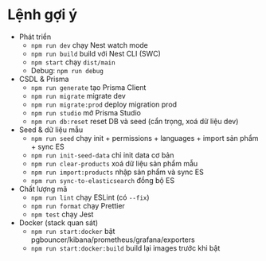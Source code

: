 # Lệnh gợi ý
- Phát triển
  - `npm run dev` chạy Nest watch mode
  - `npm run build` build với Nest CLI (SWC)
  - `npm start` chạy `dist/main`
  - Debug: `npm run debug`
- CSDL & Prisma
  - `npm run generate` tạo Prisma Client
  - `npm run migrate` migrate dev
  - `npm run migrate:prod` deploy migration prod
  - `npm run studio` mở Prisma Studio
  - `npm run db:reset` reset DB và seed (cẩn trọng, xoá dữ liệu dev)
- Seed & dữ liệu mẫu
  - `npm run seed` chạy init + permissions + languages + import sản phẩm + sync ES
  - `npm run init-seed-data` chỉ init data cơ bản
  - `npm run clear-products` xoá dữ liệu sản phẩm mẫu
  - `npm run import:products` nhập sản phẩm và sync ES
  - `npm run sync-to-elasticsearch` đồng bộ ES
- Chất lượng mã
  - `npm run lint` chạy ESLint (có `--fix`)
  - `npm run format` chạy Prettier
  - `npm test` chạy Jest
- Docker (stack quan sát)
  - `npm run start:docker` bật pgbouncer/kibana/prometheus/grafana/exporters
  - `npm run start:docker:build` build lại images trước khi bật

